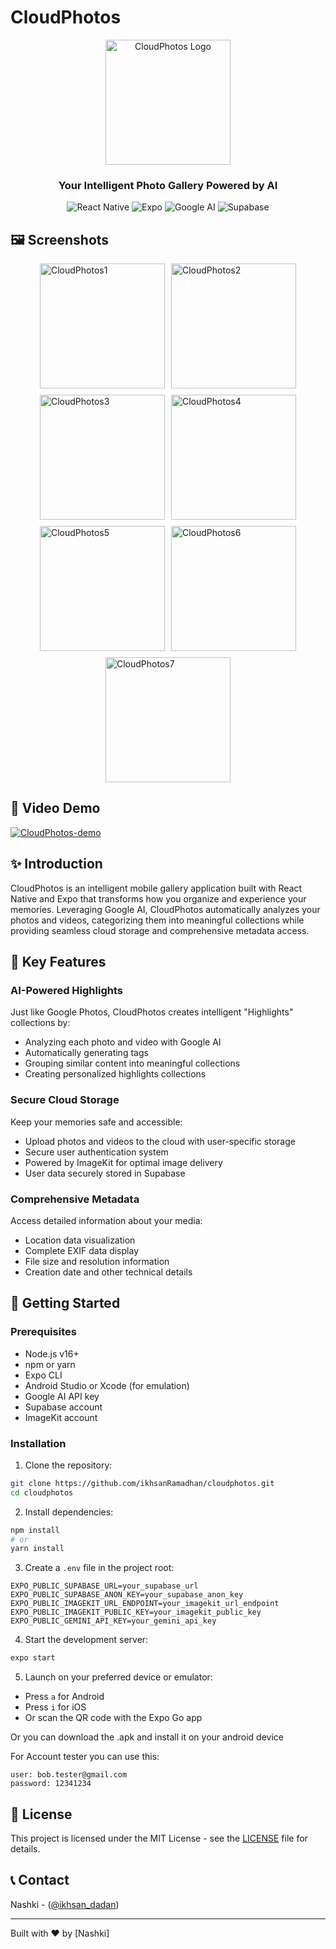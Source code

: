 # CloudPhotos

<div align="center">
  <img src="https://github.com/user-attachments/assets/1882446e-c1d3-46ed-a2f6-71e650e891fe" alt="CloudPhotos Logo" width="200" height="200" />

  <h3>Your Intelligent Photo Gallery Powered by AI</h3>
  
  ![React Native](https://img.shields.io/badge/React_Native-20232A?style=for-the-badge&logo=react&logoColor=61DAFB)
  ![Expo](https://img.shields.io/badge/Expo-000020?style=for-the-badge&logo=expo&logoColor=white)
  ![Google AI](https://img.shields.io/badge/Google_AI-4285F4?style=for-the-badge&logo=google&logoColor=white)
  ![Supabase](https://img.shields.io/badge/Supabase-181818?style=for-the-badge&logo=supabase&logoColor=3ECF8E)
</div>

## 🖼️ Screenshots

<div align="left" style="display: flex; flex-direction: row; flex-wrap: wrap; justify-content: center; gap: 10px;">
  <img src="https://github.com/user-attachments/assets/f5722b20-6d3b-448a-b833-21777758c03d" alt="CloudPhotos1" width="200" />
  <img src="https://github.com/user-attachments/assets/b776b004-0ab6-4fdd-a1e1-aef283fdb8b5" alt="CloudPhotos2" width="200" />
  <img src="https://github.com/user-attachments/assets/64573b64-4f1f-4187-abf0-c6dd8db909af" alt="CloudPhotos3" width="200" />
  <img src="https://github.com/user-attachments/assets/c6103b01-e03c-4eae-865a-a7441f744e2a" alt="CloudPhotos4" width="200" />
  <img src="https://github.com/user-attachments/assets/9de37e1e-2703-4de2-9318-c41a2250df3a" alt="CloudPhotos5" width="200" />
  <img src="https://github.com/user-attachments/assets/624b543f-3056-4107-a9de-1034e10b2af9" alt="CloudPhotos6" width="200" />
  <img src="https://github.com/user-attachments/assets/9f0c9310-3007-45aa-819d-449d6dabd944" alt="CloudPhotos7" width="200" />
</div>


## 📱 Video Demo

[![CloudPhotos-demo](https://img.youtube.com/vi/m7gOArQ56NU/0.jpg)](https://www.youtube.com/watch?v=m7gOArQ56NU)


## ✨ Introduction

CloudPhotos is an intelligent mobile gallery application built with React Native and Expo that transforms how you organize and experience your memories. Leveraging Google AI, CloudPhotos automatically analyzes your photos and videos, categorizing them into meaningful collections while providing seamless cloud storage and comprehensive metadata access.

## 🌟 Key Features

### AI-Powered Highlights

Just like Google Photos, CloudPhotos creates intelligent "Highlights" collections by:
- Analyzing each photo and video with Google AI
- Automatically generating tags
- Grouping similar content into meaningful collections
- Creating personalized highlights collections

### Secure Cloud Storage

Keep your memories safe and accessible:
- Upload photos and videos to the cloud with user-specific storage
- Secure user authentication system
- Powered by ImageKit for optimal image delivery
- User data securely stored in Supabase

### Comprehensive Metadata

Access detailed information about your media:
- Location data visualization
- Complete EXIF data display
- File size and resolution information
- Creation date and other technical details

## 🚀 Getting Started

### Prerequisites

- Node.js v16+
- npm or yarn
- Expo CLI
- Android Studio or Xcode (for emulation)
- Google AI API key
- Supabase account
- ImageKit account

### Installation

1. Clone the repository:
```bash
git clone https://github.com/ikhsanRamadhan/cloudphotos.git
cd cloudphotos
```

2. Install dependencies:
```bash
npm install
# or
yarn install
```

3. Create a `.env` file in the project root:
```
EXPO_PUBLIC_SUPABASE_URL=your_supabase_url
EXPO_PUBLIC_SUPABASE_ANON_KEY=your_supabase_anon_key
EXPO_PUBLIC_IMAGEKIT_URL_ENDPOINT=your_imagekit_url_endpoint
EXPO_PUBLIC_IMAGEKIT_PUBLIC_KEY=your_imagekit_public_key
EXPO_PUBLIC_GEMINI_API_KEY=your_gemini_api_key
```

4. Start the development server:
```bash
expo start
```

5. Launch on your preferred device or emulator:
- Press `a` for Android
- Press `i` for iOS
- Or scan the QR code with the Expo Go app

Or you can download the .apk and install it on your android device

For Account tester you can use this:
```
user: bob.tester@gmail.com
password: 12341234
```

## 📄 License

This project is licensed under the MIT License - see the [LICENSE](LICENSE) file for details.

## 📞 Contact

Nashki - ([@ikhsan_dadan](https://x.com/Ikhsan_dadan))

---

Built with ❤️ by [Nashki]
